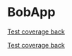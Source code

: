# BobApp


[Test coverage back](back/jacoco-report/index.html)

[Test coverage back](front/coverage-report/bobapp/index.html)

